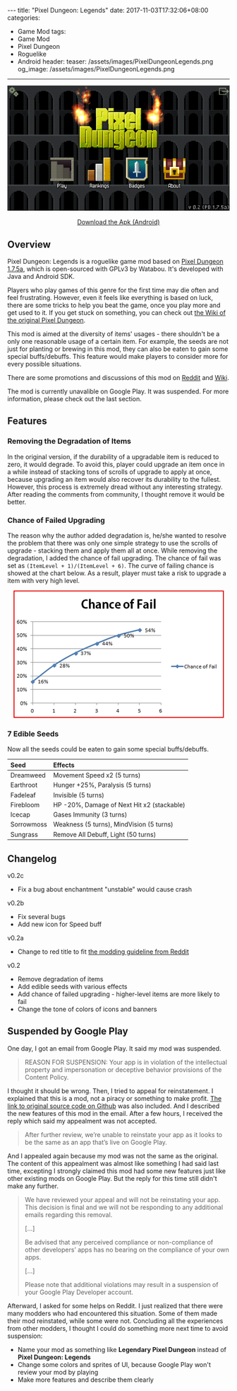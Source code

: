 ﻿--- title: "Pixel Dungeon: Legends"
date: 2017-11-03T17:32:06+08:00
categories:
- Game Mod
tags:
- Game Mod
- Pixel Dungeon
- Roguelike
- Android
header:
 teaser: /assets/images/PixelDungeonLegends.png
 og_image: /assets/images/PixelDungeonLegends.png
---

<p style="text-align: center;"><img src="/assets/images/PixelDungeonLegends_0.png" /></p>
<p style="text-align: center;"><a href="https://github.com/Nagachiang/pixel-dungeon-legends/releases/" target="_blank">Download the Apk (Android)</a></p>

## Overview

Pixel Dungeon: Legends is a roguelike game mod based on [Pixel Dungeon 1.7.5a](http://pixeldungeon.watabou.ru/), which is open-sourced with GPLv3 by Watabou. It's developed with Java and Android SDK.

Players who play games of this genre for the first time may die often and feel frustrating. However, even it feels like everything is based on luck, there are some tricks to help you beat the game, once you play more and get used to it. If you get stuck on something, you can check out [the Wiki of the original Pixel Dungeon](http://pixeldungeon.wikia.com/wiki/Main_Page).

This mod is aimed at the diversity of items' usages - there shouldn't be a only one reasonable usage of a certain item. For example, the seeds are not just for planting or brewing in this mod, they can also be eaten to gain some special buffs/debuffs. This feature would make players to consider more for every possible situations.

There are some promotions and discussions of this mod on [Reddit](https://www.reddit.com/r/PixelDungeon/comments/3dy8wj/pixel_dungeon_legends_v02a_no_degradation_seeds/) and [Wiki](http://pixeldungeon.wikia.com/wiki/Thread:29199).

The mod is currently unavalible on Google Play. It was suspended. For more information, please check out the last section.

## Features

### Removing the Degradation of Items

In the original version, if the durability of a upgradable item is reduced to zero, it would degrade. To avoid this, player could upgrade an item once in a while instead of stacking tons of scrolls of upgrade to apply at once, because upgrading an item would also recover its durability to the fullest. However, this process is extremely dread without any interesting strategy. After reading the comments from community, I thought remove it would be better.

### Chance of Failed Upgrading

The reason why the author added degradation is, he/she wanted to resolve the problem that there was only one simple strategy to use the scrolls of upgrade - stacking them and apply them all at once. While removing the degradation, I added the chance of fail upgrading. The chance of fail was set as `(ItemLevel + 1)/(ItemLevel + 6)`. The curve of failing chance is showed at the chart below. As a result, player must take a risk to upgrade a item with very high level.

<p style="text-align: center;"><img src="/assets/images/PixelDungeonLegends_Chart.jpg" /></p>

### 7 Edible Seeds

Now all the seeds could be eaten to gain some special buffs/debuffs.

|Seed|Effects|
|:-|:-|
|Dreamweed|Movement Speed x2 (5 turns)|
|Earthroot|Hunger +25%, Paralysis (5 turns)|
|Fadeleaf|Invisible (5 turns)|
|Firebloom|HP -20%, Damage of Next Hit x2 (stackable)|
|Icecap|Gases Immunity (3 turns)|
|Sorrowmoss|Weakness (5 turns), MindVision (5 turns)|
|Sungrass|Remove All Debuff, Light (50 turns)|

## Changelog

v0.2c

- Fix a bug about enchantment "unstable" would cause crash

v0.2b

- Fix several bugs
- Add new icon for Speed buff

v0.2a

- Change to red title to fit [the modding guideline from Reddit](https://www.reddit.com/r/PixelDungeon/wiki/rules)

v0.2

- Remove degradation of items
- Add edible seeds with various effects
- Add chance of failed upgrading - higher-level items are more likely to fail
- Change the tone of colors of icons and banners

## Suspended by Google Play

One day, I got an email from Google Play. It said my mod was suspended.

> REASON FOR SUSPENSION: Your app is in violation of the intellectual property and impersonation or deceptive behavior provisions of the Content Policy.

I thought it should be wrong. Then, I tried to appeal for reinstatement. I explained that this is a mod, not a piracy or something to make profit. [The link to original source code on Github](https://github.com/watabou/pixel-dungeon) was also included. And I described the new features of this mod in the email. After a few hours, I received the reply which said my appealment was not accepted.

> After further review, we’re unable to reinstate your app as it looks to be the same as an app that’s live on Google Play.

And I appealed again because my mod was not the same as the original. The content of this appealment was almost like something I had said last time, excepting I strongly claimed this mod had some new features just like other existing mods on Google Play. But the reply for this time still didn't make any further.

> We have reviewed your appeal and will not be reinstating your app. This decision is final and we will not be responding to any additional emails regarding this removal.
> 
> [...]
> 
> Be advised that any perceived compliance or non-compliance of other developers’ apps has no bearing on the compliance of your own apps.
> 
> [...]
> 
> Please note that additional violations may result in a suspension of your Google Play Developer account.

Afterward, I asked for some helps on Reddit. I just realized that there were many modders who had encountered this situation. Some of them made their mod reinstated, while some were not. Concluding all the experiences from other modders, I thought I could do something more next time to avoid suspension:

- Name your mod as something like **Legendary Pixel Dungeon** instead of **Pixel Dungeon: Legends**
- Change some colors and sprites of UI, because Google Play won't review your mod by playing
- Make more features and describe them clearly

